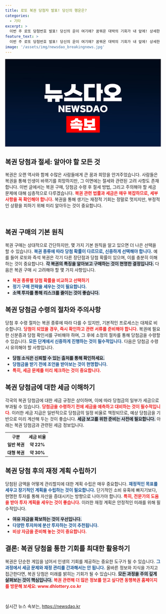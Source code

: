 ```yaml
---
title: 로또 복권 당첨자 발표! 당신의 행운은?
categories:
  - 기타
excerpt: >
  이번 주 로또 당첨번호 발표! 당신의 운이 여기에? 꿈꿔온 대박의 기회가 내 앞에! 상세한 정보는 동행복권 홈페이지에서 확인하세요.
feature_text: >
  이번 주 로또 당첨번호 발표! 당신의 운이 여기에? 꿈꿔온 대박의 기회가 내 앞에! 상세한 정보는 동행복권 홈페이지에서 확인하세요.
image: '/assets/img/newsdao_breakingnews.jpg'
---
```


<p><img src="/assets/img/newsdao_breakingnews.jpg" alt="cryptoinkorea 속보" /></p>

<h2 data-ke-size="size26">복권 당첨과 절세: 알아야 할 모든 것</h2>

<p data-ke-size="size16">복권은 오랜 역사와 함께 수많은 사람들에게 큰 꿈과 희망을 안겨주었습니다. 사람들은 복권을 통해 인생이 바뀌기를 희망하지만, 그 이면에는 절세와 관련된 고려 사항도 존재합니다. 이번 글에서는 복권 구매, 당첨금 수령 후 절세 방법, 그리고 주의해야 할 세금 문제에 대해 심층적으로 다루겠습니다. <b><span style="color: #ee2323;">복권 관련 법률과 세금은 매우 복잡하므로, 세부사항을 꼭 확인해야 합니다.</span></b> 복권을 통해 생기는 재정적 기회는 정말로 멋지지만, 부정적인 상황을 피하기 위해 미리 알아두는 것이 중요합니다.</p>

<p data-ke-size="size16">&nbsp;</p>

<h2 data-ke-size="size26">복권 구매의 기본 원칙</h2>

<p data-ke-size="size16">복권 구매는 상대적으로 간단하지만, 몇 가지 기본 원칙을 알고 있으면 더 나은 선택을 할 수 있습니다. <b><span style="color: #1a5490;">복권 종류에 따라 당첨 확률이 다르므로, 신중하게 선택해야 합니다.</span></b> 예를 들어 로또와 즉석 복권은 각기 다른 장단점과 당첨 확률이 있으며, 이를 충분히 이해하는 것이 중요합니다. <b><span style="background-color: #21538527;">각 복권의 특징을 알아보고 구매하는 것이 현명한 결정입니다.</span></b> 다음은 복권 구매 시 고려해야 할 몇 가지 사항입니다.</p>

<ul>
    <li><b><span style="color: #ee2323;">복권 종류별 당첨 확률을 비교하고 선택하기</span></b></li>
    <li><b><span style="color: #1a5490;">정기 구매 전략을 세우는 것이 필요합니다.</span></b></li>
    <li><b><span style="background-color: #21538527;">소액 투자를 통해 리스크를 줄이는 것이 좋습니다.</span></b></li>
</ul>

<h2 data-ke-size="size26">복권 당첨금 수령의 절차와 주의사항</h2>

<p data-ke-size="size16">당첨 후 수령 절차는 복권 종류에 따라 다를 수 있지만, 기본적인 프로세스는 대체로 비슷합니다. <b><span style="color: #ee2323;">당첨이 되었을 경우, 즉시 확인하고 관련 서류를 준비해야 합니다.</span></b> 복권에 필요한 신분증과 당첨 확인서를 구비해야 하며, 그 후에 소정의 절차를 통해 당첨금을 수령할 수 있습니다. <b><span style="color: #1a5490;">모든 단계에서 신중하게 진행하는 것이 필수적입니다.</span></b> 다음은 당첨금 수령 시 유의해야 할 사항입니다.</p>

<ul>
    <li><b><span style="background-color: #21538527;">당첨 소식은 신뢰할 수 있는 출처를 통해 확인하세요.</span></b></li>
    <li><b><span style="color: #1a5490;">당첨금을 받기 전에 조언을 받아보는 것이 현명합니다.</span></b></li>
    <li><b><span style="color: #ee2323;">특히, 세금 문제를 미리 체크하는 것이 중요합니다.</span></b></li>
</ul>

<h2 data-ke-size="size26">복권 당첨금에 대한 세금 이해하기</h2>

<p data-ke-size="size16">각국의 복권 당첨금에 대한 세금 규정은 상이하며, 이에 따라 당첨금의 일부가 세금으로 부과될 수 있습니다. <b><span style="color: #ee2323;">당첨금을 수령하기 전에 세금을 예측하고 대비하는 것이 필수적입니다.</span></b> 이러한 세금 지급은 일반적으로 당첨금의 일정 비율로 책정되므로, 예상 당첨금을 기반으로 미리 계산해 두는 것이 좋습니다. <b><span style="background-color: #21538527;">세금 보고를 위한 준비는 사전에 필요합니다.</span></b> 아래는 복권 당첨금과 관련된 세금 정보입니다.</p>

<table style="width:100%">
    <tr>
        <th><b>구분</b></th>
        <th><b>세금 비율</b></th>
    </tr>
    <tr>
        <td style="text-align: center; height: 17px;"><b>일반 복권</b></td>
        <td style="text-align: center; height: 17px;"><b>약 22%</b></td>
    </tr>
    <tr>
        <td style="text-align: center; height: 17px;"><b>대형 복권</b></td>
        <td style="text-align: center; height: 17px;"><b>약 30%</b></td>
    </tr>
</table>

<h2 data-ke-size="size26">복권 당첨 후의 재정 계획 수립하기</h2>

<p data-ke-size="size16">당첨된 금액을 어떻게 관리할지에 대한 계획 수립은 매우 중요합니다. <b><span style="color: #1a5490;">재정적인 목표를 세우고 장기적인 계획을 수립하는 것이 필요합니다.</span></b> 단기적인 소비 유혹에 빠지기보다, 현명한 투자를 통해 자산을 증대시키는 방향으로 나아가야 합니다. <b><span style="color: #ee2323;">특히, 전문가의 도움을 받아 투자 계획을 세우는 것이 좋습니다.</span></b> 이러한 재정 계획은 안정적인 미래를 위해 필수적입니다.</p>

<ul>
    <li><b><span style="background-color: #21538527;">여유 자금을 확보하는 것이 우선입니다.</span></b></li>
    <li><b><span style="color: #1a5490;">다양한 투자처에 분산 투자하는 것이 추천됩니다.</span></b></li>
    <li><b><span style="color: #ee2323;">비상 자금을 준비해 놓는 것이 중요합니다.</span></b></li>
</ul>

<h2 data-ke-size="size26">결론: 복권 당첨을 통한 기회를 최대한 활용하기</h2>

<p data-ke-size="size16">복권은 단순한 게임을 넘어서 인생의 기회를 제공하는 중요한 도구가 될 수 있습니다. <b><span style="color: #1a5490;">그 과정에서 세금 문제와 재정 관리를 간과해서는 안 됩니다.</span></b> 올바른 정보와 지식을 가지고 접근한다면, 복권 당첨은 미래를 밝히는 기회가 될 수 있습니다. <b><span style="background-color: #21538527;">모든 과정을 주의 깊게 살펴보는 것이 핵심입니다.</span></b> <b><span style="color: #ee2323;">복권 관련해 더 많은 정보를 얻고 싶다면 동행복권 홈페이지를 방문해 보세요: www.dhlottery.co.kr</span></b></p> 

<p data-ke-size="size16">&nbsp;</p>
실시간 뉴스 속보는, <a href="https://newsdao.kr" rel="dofollow">https://newsdao.kr</a>


